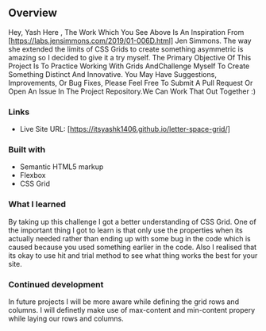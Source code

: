 ## Overview
Hey, Yash Here , The Work Which You See Above Is An Inspiration From 
[https://labs.jensimmons.com/2019/01-006D.html] Jen Simmons. The way she extended the limits of CSS Grids to create something asymmetric is amazing so I decided to give it a try myself. The Primary Objective Of This Project Is To Practice Working With Grids AndChallenge Myself To Create Something Distinct And Innovative. 
You May Have Suggestions, Improvements, Or Bug Fixes, Please Feel Free To Submit A Pull Request Or Open An Issue In The Project Repository.We Can Work That Out Together :)


### Links

- Live Site URL: [https://itsyashk1406.github.io/letter-space-grid/]

### Built with

- Semantic HTML5 markup
- Flexbox
- CSS Grid

### What I learned

By taking up this challenge I got a better understanding of CSS Grid.
One of the important thing I got to learn is that only use the properties when its actually needed rather than ending up with some bug in the code which is caused because you used something earlier in the code.
Also I realised that its okay to use hit and trial method to see what thing works the best for your site.

### Continued development

In future projects I will be more aware while defining the grid rows and columns. I will definetly make use of max-content and min-content propery while laying our rows and columns.

